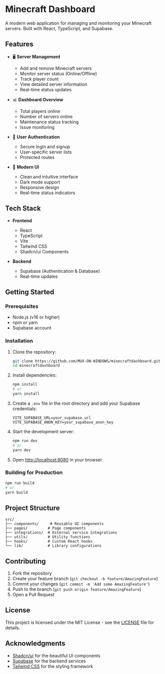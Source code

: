# Minecraft Dashboard

A modern web application for managing and monitoring your Minecraft servers. Built with React, TypeScript, and Supabase.

## Features

- 🖥️ **Server Management**
  - Add and remove Minecraft servers
  - Monitor server status (Online/Offline)
  - Track player count
  - View detailed server information
  - Real-time status updates

- 📊 **Dashboard Overview**
  - Total players online
  - Number of servers online
  - Maintenance status tracking
  - Issue monitoring

- 🔐 **User Authentication**
  - Secure login and signup
  - User-specific server lists
  - Protected routes

- 🎨 **Modern UI**
  - Clean and intuitive interface
  - Dark mode support
  - Responsive design
  - Real-time status indicators

## Tech Stack

- **Frontend**
  - React
  - TypeScript
  - Vite
  - Tailwind CSS
  - Shadcn/ui Components

- **Backend**
  - Supabase (Authentication & Database)
  - Real-time updates

## Getting Started

### Prerequisites

- Node.js (v16 or higher)
- npm or yarn
- Supabase account

### Installation

1. Clone the repository:
   ```bash
   git clone https://github.com/MUX-ON-WINDOWS/minecraftdashboard.git
   cd minecraftdashboard
   ```

2. Install dependencies:
   ```bash
   npm install
   # or
   yarn install
   ```

3. Create a `.env` file in the root directory and add your Supabase credentials:
   ```env
   VITE_SUPABASE_URL=your_supabase_url
   VITE_SUPABASE_ANON_KEY=your_supabase_anon_key
   ```

4. Start the development server:
   ```bash
   npm run dev
   # or
   yarn dev
   ```

5. Open [http://localhost:8080](http://localhost:8080) in your browser.

### Building for Production

```bash
npm run build
# or
yarn build
```

## Project Structure

```
src/
├── components/     # Reusable UI components
├── pages/         # Page components
├── integrations/  # External service integrations
├── utils/         # Utility functions
├── hooks/         # Custom React hooks
└── lib/           # Library configurations
```

## Contributing

1. Fork the repository
2. Create your feature branch (`git checkout -b feature/AmazingFeature`)
3. Commit your changes (`git commit -m 'Add some AmazingFeature'`)
4. Push to the branch (`git push origin feature/AmazingFeature`)
5. Open a Pull Request

## License

This project is licensed under the MIT License - see the [LICENSE](LICENSE) file for details.

## Acknowledgments

- [Shadcn/ui](https://ui.shadcn.com/) for the beautiful UI components
- [Supabase](https://supabase.com/) for the backend services
- [Tailwind CSS](https://tailwindcss.com/) for the styling framework
